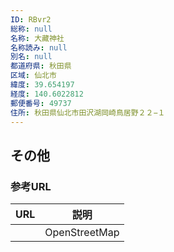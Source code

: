 ```yaml
---
ID: RBvr2
総称: null
名称: 大藏神社
名称読み: null
別名: null
都道府県: 秋田県
区域: 仙北市
緯度: 39.654197
経度: 140.6022812
郵便番号: 49737
住所: 秋田県仙北市田沢湖岡崎鳥居野２２−１
---
```


## その他

### 参考URL

| URL | 説明          |
| --- | ------------- |
|     | OpenStreetMap |

